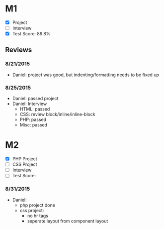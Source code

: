# M1

- [x] Project
- [ ] Interview
- [x] Test Score: 89.8%

## Reviews

### 8/21/2015
- Daniel: project was good, but indenting/formatting needs to be fixed up

### 8/25/2015
- Daniel: passed project
- Daniel: Interview
  - HTML: passed
  - CSS: review block/inline/inline-block
  - PHP: passed
  - Misc: passed

# M2

- [x] PHP Project
- [ ] CSS Project
- [ ] Interview
- [ ] Test Score: 

### 8/31/2015
- Daniel:
  - php project done
  - css project:
    - no hr tags
    - seperate layout from component layout
